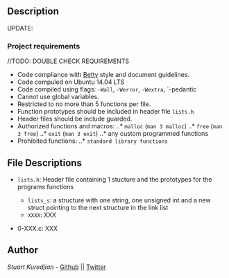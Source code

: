 ## Description
UPDATE: 
### Project requirements
//TODO: DOUBLE CHECK REQUIREMENTS
- Code compliance with [Betty](https://github.com/holbertonschool/Betty) style and document guidelines.
- Code compuled on Ubuntu 14.04 LTS
- Code compiled using flags: `-Wall`, `-Werror`, `-Wextra`, `-pedantic
- Cannot use global variables.
- Restricted to no more than 5 functions per file.
- Function prototypes should be included in header file `lists.h`
- Header files should be include guarded.
- Authorized functions and macros:
..* `malloc` (`man 3 malloc`)
..* `free` (`man 3 free`)
..* `exit` (`man 3 exit`)
..* any custom programmed functions
- Prohibited functions:
..* `standard library functions`

## File Descriptions
- `lists.h`: Header file containing 1 stucture and the prototypes for the programs functions 
	- `lists_s`: a structure with one string, one unsigned int and a new struct pointing to the next structure in the link list
	- `XXXX`: XXX

- 0-XXX.c: XXX


## Author

*Stuart Kuredjian* - [Github](https://github.com/dbconfession78) || [Twitter](https://twitter.com/StueyGK)
